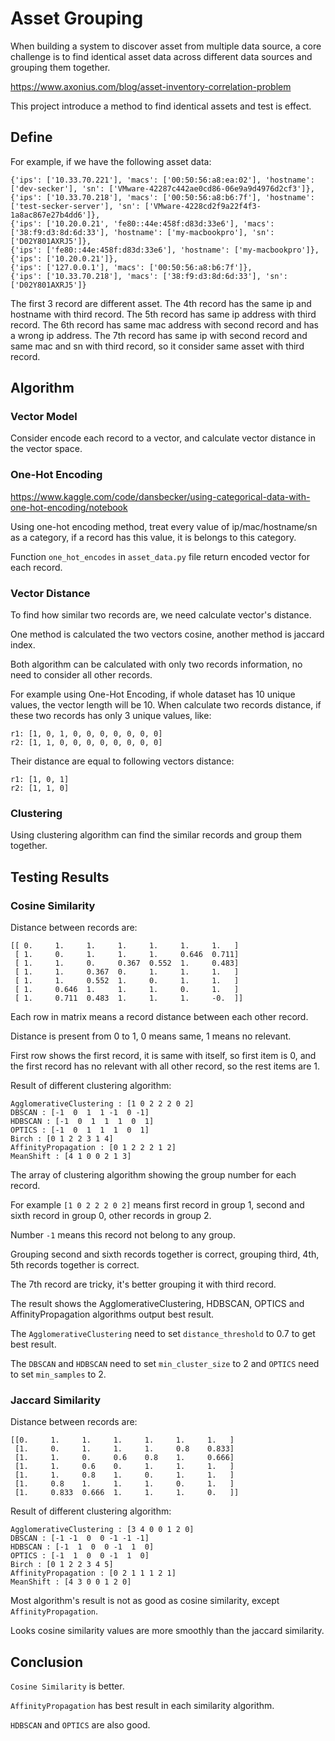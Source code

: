 # Asset Grouping

When building a system to discover asset from multiple data source,
a core challenge is to find identical asset data across different data sources and grouping them together.

https://www.axonius.com/blog/asset-inventory-correlation-problem

This project introduce a method to find identical assets and test is effect.

## Define

For example, if we have the following asset data:

    {'ips': ['10.33.70.221'], 'macs': ['00:50:56:a8:ea:02'], 'hostname': ['dev-secker'], 'sn': ['VMware-42287c442ae0cd86-06e9a9d4976d2cf3']},
    {'ips': ['10.33.70.218'], 'macs': ['00:50:56:a8:b6:7f'], 'hostname': ['test-secker-server'], 'sn': ['VMware-4228cd2f9a22f4f3-1a8ac867e27b4dd6']},
    {'ips': ['10.20.0.21', 'fe80::44e:458f:d83d:33e6'], 'macs': ['38:f9:d3:8d:6d:33'], 'hostname': ['my-macbookpro'], 'sn': ['D02Y801AXRJ5']},
    {'ips': ['fe80::44e:458f:d83d:33e6'], 'hostname': ['my-macbookpro']},
    {'ips': ['10.20.0.21']},
    {'ips': ['127.0.0.1'], 'macs': ['00:50:56:a8:b6:7f']},
    {'ips': ['10.33.70.218'], 'macs': ['38:f9:d3:8d:6d:33'], 'sn': ['D02Y801AXRJ5']}

The first 3 record are different asset.
The 4th record has the same ip and hostname with third record.
The 5th record has same ip address with third record.
The 6th record has same mac address with second record and has a wrong ip address.
The 7th record has same ip with second record and same mac and sn with third record, so it consider same asset with third record.

## Algorithm

### Vector Model

Consider encode each record to a vector, and calculate vector distance in the vector space.

### One-Hot Encoding

https://www.kaggle.com/code/dansbecker/using-categorical-data-with-one-hot-encoding/notebook

Using one-hot encoding method, treat every value of ip/mac/hostname/sn as a category,
if a record has this value, it is belongs to this category.

Function `one_hot_encodes` in `asset_data.py` file return encoded vector for each record.

### Vector Distance

To find how similar two records are, we need calculate vector's distance.

One method is calculated the two vectors cosine, another method is jaccard index.

Both algorithm can be calculated with only two records information, no need to consider all other records.

For example using One-Hot Encoding, if whole dataset has 10 unique values, the vector length will be 10.
When calculate two records distance, if these two records has only 3 unique values, like:

    r1: [1, 0, 1, 0, 0, 0, 0, 0, 0, 0]
    r2: [1, 1, 0, 0, 0, 0, 0, 0, 0, 0]

Their distance are equal to following vectors distance:

    r1: [1, 0, 1]
    r2: [1, 1, 0]

### Clustering

Using clustering algorithm can find the similar records and group them together.

## Testing Results

### Cosine Similarity

Distance between records are:

    [[ 0.     1.     1.     1.     1.     1.     1.   ]
     [ 1.     0.     1.     1.     1.     0.646  0.711]
     [ 1.     1.     0.     0.367  0.552  1.     0.483]
     [ 1.     1.     0.367  0.     1.     1.     1.   ]
     [ 1.     1.     0.552  1.     0.     1.     1.   ]
     [ 1.     0.646  1.     1.     1.     0.     1.   ]
     [ 1.     0.711  0.483  1.     1.     1.     -0.  ]]

Each row in matrix means a record distance between each other record.

Distance is present from 0 to 1, 0 means same, 1 means no relevant.

First row shows the first record, it is same with itself, so first item is 0,
and the first record has no relevant with all other record, so the rest items are 1.

Result of different clustering algorithm:

    AgglomerativeClustering : [1 0 2 2 2 0 2]
    DBSCAN : [-1  0  1  1 -1  0 -1]
    HDBSCAN : [-1  0  1  1  1  0  1]
    OPTICS : [-1  0  1  1  1  0  1]
    Birch : [0 1 2 2 3 1 4]
    AffinityPropagation : [0 1 2 2 2 1 2]
    MeanShift : [4 1 0 0 2 1 3]

The array of clustering algorithm showing the group number for each record.

For example `[1 0 2 2 2 0 2]` means first record in group 1, second and sixth record in group 0, other records in group 2.

Number `-1` means this record not belong to any group.

Grouping second and sixth records together is correct, grouping third, 4th, 5th records together is correct.

The 7th record are tricky, it's better grouping it with third record.

The result shows the AgglomerativeClustering, HDBSCAN, OPTICS and AffinityPropagation algorithms output best result.

The `AgglomerativeClustering` need to set `distance_threshold` to 0.7 to get best result.

The `DBSCAN` and `HDBSCAN` need to set `min_cluster_size` to 2 and `OPTICS` need to set `min_samples` to 2.

### Jaccard Similarity

Distance between records are:

    [[0.     1.     1.     1.     1.     1.     1.   ]
     [1.     0.     1.     1.     1.     0.8    0.833]
     [1.     1.     0.     0.6    0.8    1.     0.666]
     [1.     1.     0.6    0.     1.     1.     1.   ]
     [1.     1.     0.8    1.     0.     1.     1.   ]
     [1.     0.8    1.     1.     1.     0.     1.   ]
     [1.     0.833  0.666  1.     1.     1.     0.   ]]

Result of different clustering algorithm:

    AgglomerativeClustering : [3 4 0 0 1 2 0]
    DBSCAN : [-1 -1  0  0 -1 -1 -1]
    HDBSCAN : [-1  1  0  0 -1  1  0]
    OPTICS : [-1  1  0  0 -1  1  0]
    Birch : [0 1 2 2 3 4 5]
    AffinityPropagation : [0 2 1 1 1 2 1]
    MeanShift : [4 3 0 0 1 2 0]

Most algorithm's result is not as good as cosine similarity, except `AffinityPropagation`.

Looks cosine similarity values are more smoothly than the jaccard similarity.

## Conclusion

`Cosine Similarity` is better.

`AffinityPropagation` has best result in each similarity algorithm.

`HDBSCAN` and `OPTICS` are also good.